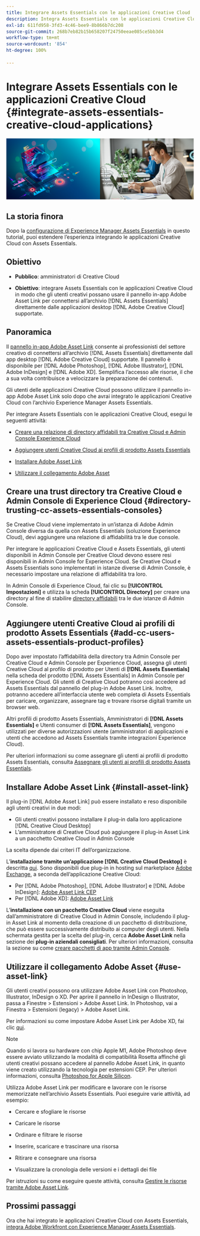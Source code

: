 ```yaml
---
title: Integrare Assets Essentials con le applicazioni Creative Cloud
description: Integra Assets Essentials con le applicazioni Creative Cloud in modo da poter usare il pannello in-app Adobe Asset Link per la connessione all’archivio  [!DNL Assets Essentials]  direttamente dalle applicazioni desktop  [!DNL Adobe Creative Cloud]  supportate.
exl-id: 611fd958-3fd3-4c46-bee9-8b866b7dc208
source-git-commit: 268b7eb82b15b658207f24750eeae085ce5bb3d4
workflow-type: tm+mt
source-wordcount: '854'
ht-degree: 100%

---
```


# Integrare Assets Essentials con le applicazioni Creative Cloud {#integrate-assets-essentials-creative-cloud-applications}

![Preferenza per scegliere il tema scuro o chiaro](assets/cce-creative-cloud.png)

## La storia finora

Dopo la [configurazione di Experience Manager Assets Essentials](adminster-aem-assets-essentials.md) in questo tutorial, puoi estendere l’esperienza integrando le applicazioni Creative Cloud con Assets Essentials.

## Obiettivo

* **Pubblico**: amministratori di Creative Cloud

* **Obiettivo**: integrare Assets Essentials con le applicazioni Creative Cloud in modo che gli utenti creativi possano usare il pannello in-app Adobe Asset Link per connettersi all’archivio [!DNL Assets Essentials] direttamente dalle applicazioni desktop [!DNL Adobe Creative Cloud] supportate.

## Panoramica

Il [pannello in-app Adobe Asset Link](https://www.adobe.com/it/creativecloud/business/enterprise/adobe-asset-link.html) consente ai professionisti del settore creativo di connettersi all’archivio [!DNL Assets Essentials] direttamente dall app desktop [!DNL Adobe Creative Cloud] supportate. Il pannello è disponibile per [!DNL Adobe Photoshop], [!DNL Adobe Illustrator], [!DNL Adobe InDesign] e [!DNL Adobe XD]. Semplifica l’accesso alle risorse, il che a sua volta contribuisce a velocizzare la preparazione dei contenuti.

Gli utenti delle applicazioni Creative Cloud possono utilizzare il pannello in-app Adobe Asset Link solo dopo che avrai integrato le applicazioni Creative Cloud con l’archivio Experience Manager Assets Essentials.

Per integrare Assets Essentials con le applicazioni Creative Cloud, esegui le seguenti attività:

* [Creare una relazione di directory affidabili tra Creative Cloud e Admin Console Experience Cloud](#directory-trusting-cc-assets-essentials-consoles)

* [Aggiungere utenti Creative Cloud ai profili di prodotto Assets Essentials](#add-cc-users-assets-essentials-product-profiles)

* [Installare Adobe Asset Link](#install-asset-link)

* [Utilizzare il collegamento Adobe Asset](#use-asset-link)

## Creare una trust directory tra Creative Cloud e Admin Console di Experience Cloud {#directory-trusting-cc-assets-essentials-consoles}

Se Creative Cloud viene implementato in un’istanza di Adobe Admin Console diversa da quella con Assets Essentials (soluzione Experience Cloud), devi aggiungere una relazione di affidabilità tra le due console.

Per integrare le applicazioni Creative Cloud e Assets Essentials, gli utenti disponibili in Admin Console per Creative Cloud devono essere resi disponibili in Admin Console for Experience Cloud. Se Creative Cloud e Assets Essentials sono implementati in istanze diverse di Admin Console, è necessario impostare una relazione di affidabilità tra loro.

In Admin Console di Experience Cloud, fai clic su **[!UICONTROL Impostazioni]** e utilizza la scheda **[!UICONTROL Directory]** per creare una directory al fine di stabilire [directory affidabili](https://helpx.adobe.com/it/enterprise/using/set-up-identity.html#directory-trusting) tra le due istanze di Admin Console.

## Aggiungere utenti Creative Cloud ai profili di prodotto Assets Essentials {#add-cc-users-assets-essentials-product-profiles}

Dopo aver impostato l’affidabilità della directory tra Admin Console per Creative Cloud e Admin Console per Experience Cloud, assegna gli utenti Creative Cloud al profilo di prodotto per Utenti di **[!DNL Assets Essentials]** nella scheda del prodotto [!DNL Assets Essentials] in Admin Console per Experience Cloud. Gli utenti di Creative Cloud potranno così accedere ad Assets Essentials dal pannello del plug-in Adobe Asset Link. Inoltre, potranno accedere all’interfaccia utente web completa di Assets Essentials per caricare, organizzare, assegnare tag e trovare risorse digitali tramite un browser web.

Altri profili di prodotto Assets Essentials, Amministratori di **[!DNL Assets Essentials]** e Utenti consumer di **[!DNL Assets Essentials]**, vengono utilizzati per diverse autorizzazioni utente (amministratori di applicazioni e utenti che accedono ad Assets Essentials tramite integrazioni Experience Cloud).

Per ulteriori informazioni su come assegnare gli utenti ai profili di prodotto Assets Essentials, consulta [Assegnare gli utenti ai profili di prodotto Assets Essentials](adminster-aem-assets-essentials.md#add-users-to-product-profiles).

## Installare Adobe Asset Link {#install-asset-link}

Il plug-in [!DNL Adobe Asset Link] può essere installato e reso disponibile agli utenti creativi in due modi:

* Gli utenti creativi possono installare il plug-in dalla loro applicazione [!DNL Creative Cloud Desktop]
* L’amministratore di Creative Cloud può aggiungere il plug-in Asset Link a un pacchetto Creative Cloud in Admin Console

La scelta dipende dai criteri IT dell’organizzazione.

L’**installazione tramite un’applicazione [!DNL Creative Cloud Desktop]** è descritta [qui](https://helpx.adobe.com/it/creative-cloud/kb/installingextensionsandaddons.html). Sono disponibili due plug-in in hosting sul marketplace [Adobe Exchange](https://exchange.adobe.com/), a seconda dell’applicazione Creative Cloud:

* Per [!DNL Adobe Photoshop], [!DNL Adobe Illustrator] e [!DNL Adobe InDesign]: [Adobe Asset Link CEP](https://exchange.adobe.com/creativecloud.details.106875.adobe-asset-link-cep.html)
* Per [!DNL Adobe XD]: [Adobe Asset Link](https://exchange.adobe.com/creativecloud/plugindetails.html/app/cc/61d229b9)

L’**installazione con un pacchetto Creative Cloud** viene eseguita dall’amministratore di Creative Cloud in Admin Console, includendo il plug-in Asset Link al momento della creazione di un pacchetto di distribuzione, che può essere successivamente distribuito ai computer degli utenti. Nella schermata gestita per la scelta del plug-in, cerca **Adobe Asset Link** nella sezione dei **plug-in aziendali consigliati**. Per ulteriori informazioni, consulta la sezione su come [creare pacchetti di app tramite Admin Console](https://helpx.adobe.com/it/enterprise/using/package-apps-admin-console.html).

## Utilizzare il collegamento Adobe Asset {#use-asset-link}

Gli utenti creativi possono ora utilizzare Adobe Asset Link con Photoshop, Illustrator, InDesign o XD. Per aprire il pannello in InDesign o Illustrator, passa a Finestre > Estensioni > Adobe Asset Link. In Photoshop, vai a Finestra > Estensioni (legacy) > Adobe Asset Link.

Per informazioni su come impostare Adobe Asset Link per Adobe XD, fai clic [qui](https://helpx.adobe.com/it/enterprise/using/adobe-asset-link-for-xd.html).

>[!NOTE]
>
>Quando si lavora su hardware con chip Apple M1, Adobe Photoshop deve essere avviato utilizzando la modalità di compatibilità Rosetta affinché gli utenti creativi possano accedere al pannello Adobe Asset Link, in quanto viene creato utilizzando la tecnologia per estensioni CEP. Per ulteriori informazioni, consulta [Photoshop for Apple Silicon](https://helpx.adobe.com/it/photoshop/kb/photoshop-for-apple-silicon.html).


Utilizza Adobe Asset Link per modificare e lavorare con le risorse memorizzate nell’archivio Assets Essentials. Puoi eseguire varie attività, ad esempio:

* Cercare e sfogliare le risorse

* Caricare le risorse

* Ordinare e filtrare le risorse

* Inserire, scaricare e trascinare una risorsa

* Ritirare e consegnare una risorsa

* Visualizzare la cronologia delle versioni e i dettagli dei file

Per istruzioni su come eseguire queste attività, consulta [Gestire le risorse tramite Adobe Asset Link](https://helpx.adobe.com/it/enterprise/using/manage-assets-using-adobe-asset-link.html).

## Prossimi passaggi

Ora che hai integrato le applicazioni Creative Cloud con Assets Essentials, [integra Adobe Workfront con Experience Manager Assets Essentials](integrate-assets-essentials-workfront.md).
